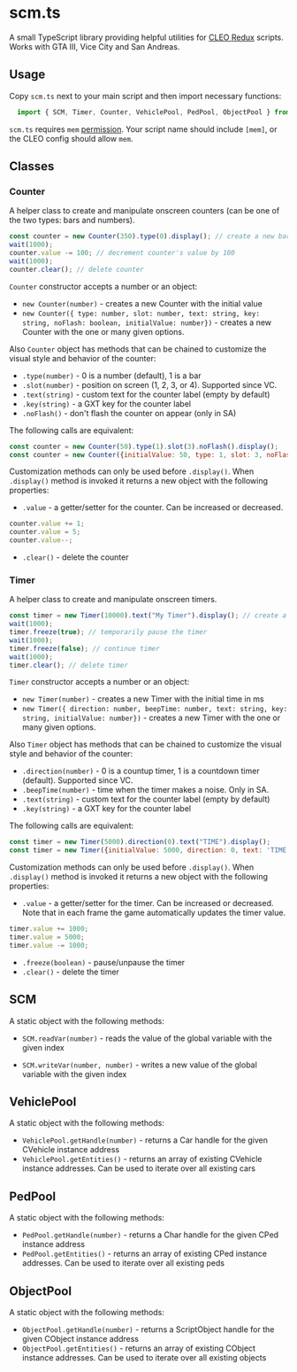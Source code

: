 # scm.ts

A small TypeScript library providing helpful utilities for [CLEO Redux](https://github.com/cleolibrary/CLEO-Redux) scripts. Works with GTA III, Vice City and San Andreas. 

## Usage

Copy `scm.ts` next to your main script and then import necessary functions:

```js
  import { SCM, Timer, Counter, VehiclePool, PedPool, ObjectPool } from './scm';
```

`scm.ts` requires `mem` [permission](https://re.cleo.li/docs/en/permissions.html). Your script name should include `[mem]`, or the CLEO config should allow `mem`.

## Classes

### Counter

A helper class to create and manipulate onscreen counters (can be one of the two types: bars and numbers).

```js
const counter = new Counter(350).type(0).display(); // create a new bar counter with initial value of 350
wait(1000);
counter.value -= 100; // decrement counter's value by 100
wait(1000);
counter.clear(); // delete counter
```

`Counter` constructor accepts a number or an object:

- `new Counter(number)` - creates a new Counter with the initial value
- `new Counter({ type: number, slot: number, text: string, key: string, noFlash: boolean, initialValue: number})` - creates a new Counter with the one or many given options.

Also `Counter` object has methods that can be chained to customize the visual style and behavior of the counter:

* `.type(number)` - 0 is a number (default), 1 is a bar
* `.slot(number)` - position on screen (1, 2, 3, or 4). Supported since VC.
* `.text(string)` - custom text for the counter label (empty by default)
* `.key(string)` - a GXT key for the counter label
* `.noFlash()` - don't flash the counter on appear (only in SA)

The following calls are equivalent:

```js
const counter = new Counter(50).type(1).slot(3).noFlash().display();
const counter = new Counter({initialValue: 50, type: 1, slot: 3, noFlash: true}).display();
```

Customization methods can only be used before `.display()`. When `.display()` method is invoked it returns a new object with the following properties:

* `.value` - a getter/setter for the counter. Can be increased or decreased.
```js
counter.value += 1;
counter.value = 5;
counter.value--;
```
* `.clear()` - delete the counter


### Timer

A helper class to create and manipulate onscreen timers.

```js
const timer = new Timer(10000).text("My Timer").display(); // create a new timer with initial time of 10 seconds and custom label
wait(1000);
timer.freeze(true); // temporarily pause the timer
wait(1000);
timer.freeze(false); // continue timer
wait(1000);
timer.clear(); // delete timer
```

`Timer` constructor accepts a number or an object:

- `new Timer(number)` - creates a new Timer with the initial time in ms
- `new Timer({ direction: number, beepTime: number, text: string, key: string, initialValue: number})` - creates a new Timer with the one or many given options.

Also `Timer` object has methods that can be chained to customize the visual style and behavior of the counter:

* `.direction(number)` - 0 is a countup timer, 1 is a countdown timer (default). Supported since VC.
* `.beepTime(number)` - time when the timer makes a noise. Only in SA.
* `.text(string)` - custom text for the counter label (empty by default)
* `.key(string)` - a GXT key for the counter label

The following calls are equivalent:

```js
const timer = new Timer(5000).direction(0).text("TIME").display();
const timer = new Timer({initialValue: 5000, direction: 0, text: 'TIME'}).display();
```

Customization methods can only be used before `.display()`. When `.display()` method is invoked it returns a new object with the following properties:

* `.value` - a getter/setter for the timer. Can be increased or decreased. Note that in each frame the game automatically updates the timer value.
```js
timer.value += 1000;
timer.value = 5000;
timer.value -= 1000;
```
* `.freeze(boolean)` - pause/unpause the timer
* `.clear()` - delete the timer

## SCM

A static object with the following methods:

* `SCM.readVar(number)` - reads the value of the global variable with the given index

* `SCM.writeVar(number, number)` - writes a new value of the global variable with the given index


## VehiclePool

A static object with the following methods:

* `VehiclePool.getHandle(number)` - returns a Car handle for the given CVehicle instance address
* `VehiclePool.getEntities()` - returns an array of existing CVehicle instance addresses. Can be used to iterate over all existing cars

## PedPool

A static object with the following methods:

* `PedPool.getHandle(number)` - returns a Char handle for the given CPed instance address
* `PedPool.getEntities()` - returns an array of existing CPed instance addresses. Can be used to iterate over all existing peds

## ObjectPool

A static object with the following methods:

* `ObjectPool.getHandle(number)` - returns a ScriptObject handle for the given CObject instance address
* `ObjectPool.getEntities()` - returns an array of existing CObject instance addresses. Can be used to iterate over all existing objects
